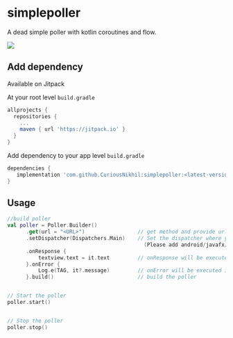 # simplepoller
A dead simple poller with kotlin coroutines and flow.

[![](https://jitpack.io/v/CuriousNikhil/simplepoller.svg)](https://jitpack.io/#CuriousNikhil/simplepoller)

## Add dependency

Available on Jitpack

At your root level `build.gradle`

```groovy
allprojects {
  repositories {
    ...
    maven { url 'https://jitpack.io' }
  }
}
```

Add dependency to your app level `build.gradle`

```groovy
dependencies {
   implementation 'com.github.CuriousNikhil:simplepoller:<latest-version-on-tag-above>'
}
```


## Usage
```kotlin
//build poller
val poller = Poller.Builder()
      .get(url = "<URL>")                 // get method and provide url
      .setDispatcher(Dispatchers.Main)    // Set the dispatcher where you want your result of polling 
                                            (Please add android/javafx/swing coroutines dependency before if you want to set the Main dispatcher)
      .onResponse {
          textview.text = it.text         // onResponse will be executed on each response received while polling
      }.onError {                        
          Log.e(TAG, it?.message)         // onError will be executed in case of any error
      }.build()                           // build the poller


// Start the poller
poller.start()


// Stop the poller
poller.stop()
```
